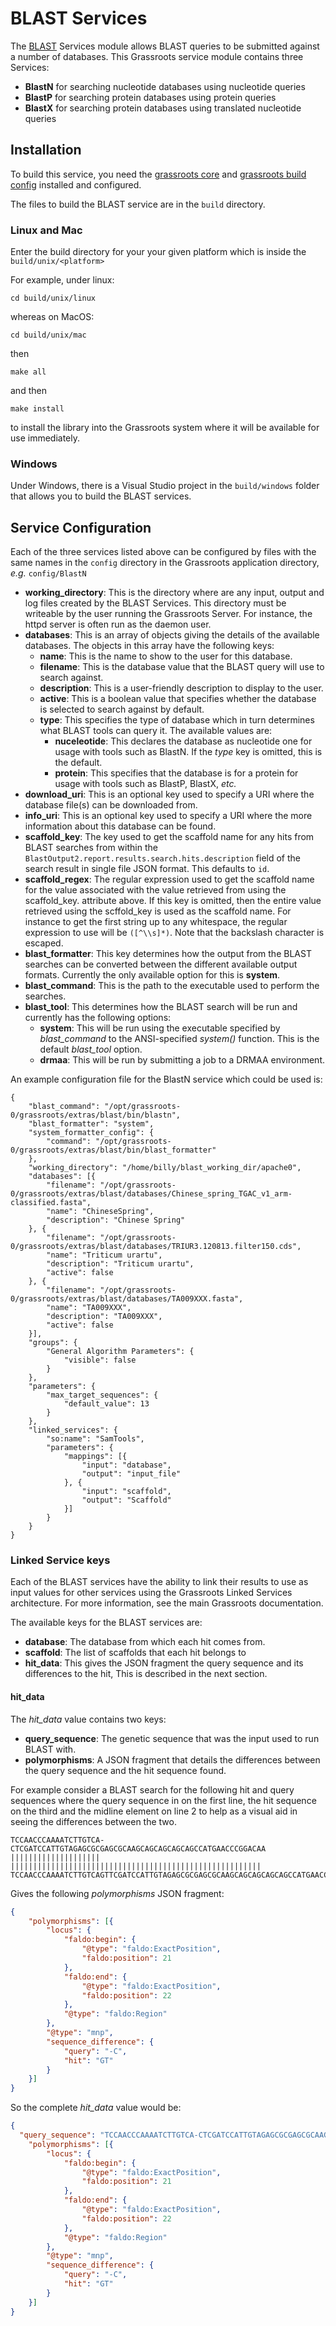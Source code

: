 
# BLAST Services

The [BLAST](http://blast.ncbi.nlm.nih.gov/Blast.cgi) Services module allows BLAST queries to be submitted against a number of databases.  This Grassroots service module contains three Services: 

 * **BlastN** for searching nucleotide databases using nucleotide queries 
 * **BlastP** for searching protein databases using protein queries 
 * **BlastX** for searching protein databases using translated nucleotide queries 

## Installation

To build this service, you need the [grassroots core](https://github.com/TGAC/grassroots-core) and [grassroots build config](https://github.com/TGAC/grassroots-build-config) installed and configured. 

The files to build the BLAST service are in the `build` directory. 

### Linux and Mac

Enter the build directory for your your given platform which is inside the `build/unix/<platform>` 

For example, under linux:

```
cd build/unix/linux
```

whereas on MacOS:

```
cd build/unix/mac
```

then

```
make all
```

and then 

```
make install
```

to install the library into the Grassroots system where it will be available for use immediately.


### Windows

Under Windows, there is a Visual Studio project in the `build/windows` folder that allows you to
build the BLAST services.


## Service Configuration

Each of the three services listed above can be configured by files with the same names in the `config` directory in the Grassroots application directory, *e.g.* ```config/BlastN```

 * **working_directory**: This is the directory where are any input, output and log files created by the BLAST Services. This directory must be writeable by the user running the Grassroots Server. For instance, the httpd server is often run as the daemon user.
 * **databases**: This is an array of objects giving the details of the available databases. The objects in this array have the following keys:
    * **name**:  This is the name to show to the user for this database. 
    * **filename**: This is the database value that the BLAST query will use to search against.
    * **description**: This is a user-friendly description to display to the user.
    * **active**: This is a boolean value that specifies whether the database is selected to search against by default. 
    * **type**: This specifies the type of database which in turn determines what BLAST tools can query it. The available values are:
        * **nuceleotide**: This declares the database as nucleotide one for usage with tools such as BlastN. If the *type* key is omitted, this is the default.
        * **protein**: This specifies that the database is for a protein for usage with tools such as BlastP, BlastX, *etc.*
 * **download_uri**: This is an optional key used to specify a URI where the database file(s) can be downloaded from.
 * **info_uri**: This is an optional key used to specify a URI where the more information about this database can be found.
 * **scaffold_key**: 	The key used to get the scaffold name for any hits from BLAST searches from within the ``BlastOutput2.report.results.search.hits.description`` field of the search result in single file JSON format. This defaults to ``id``.
 * **scaffold_regex**: The regular expression used to get the scaffold name for the value associated with the value retrieved from using the scaffold_key. attribute above. If this key is omitted, then the entire value retrieved using the scffold_key is used as the scaffold name. For instance to get the first string up to any whitespace, the regular expression to use will be `([^\\s]*)`. Note that the backslash character is escaped.
 * **blast_formatter**: This key determines how the output from the BLAST searches can be converted between the different available output formats. Currently the only available option for this is **system**. 
 * **blast_command**: This is the path to the executable used to perform the searches. 
 * **blast_tool**: This determines how the BLAST search will be run and currently has the following options:
    * **system**: This will be run using the executable specified by *blast_command* to the ANSI-specified *system()* function. This is the default *blast_tool* option.
    * **drmaa**: This will be run by submitting a job to a DRMAA environment.

An example configuration file for the BlastN service which could be used is:

~~~{.json}
{
	"blast_command": "/opt/grassroots-0/grassroots/extras/blast/bin/blastn",
	"blast_formatter": "system",
	"system_formatter_config": {
		"command": "/opt/grassroots-0/grassroots/extras/blast/bin/blast_formatter"
	},
	"working_directory": "/home/billy/blast_working_dir/apache0",
	"databases": [{
		"filename": "/opt/grassroots-0/grassroots/extras/blast/databases/Chinese_spring_TGAC_v1_arm-classified.fasta",
		"name": "ChineseSpring",
		"description": "Chinese Spring"
	}, {
		"filename": "/opt/grassroots-0/grassroots/extras/blast/databases/TRIUR3.120813.filter150.cds",
		"name": "Triticum urartu",
		"description": "Triticum urartu",
		"active": false
	}, {
		"filename": "/opt/grassroots-0/grassroots/extras/blast/databases/TA009XXX.fasta",
		"name": "TA009XXX",
		"description": "TA009XXX",
		"active": false
	}],
	"groups": {
		"General Algorithm Parameters": {
			"visible": false
		}
	},
	"parameters": {
		"max_target_sequences": {
			"default_value": 13
		}
	}, 
	"linked_services": {
		"so:name": "SamTools",
		"parameters": {
			"mappings": [{
				"input": "database",
				"output": "input_file"
			}, {
				"input": "scaffold",
				"output": "Scaffold"
			}]
		}
	}
}

~~~

### Linked Service keys

Each of the BLAST services have the ability to link their results to use as input values for other services using the Grassroots Linked Services architecture. For more information, see the main Grassroots documentation.

The available keys for the BLAST services are:   

 * **database**: The database from which each hit comes from.
 * **scaffold**: The list of scaffolds that each hit belongs to 
 * **hit_data**: This gives the JSON fragment the query sequence and its differences to the hit, This is described in the next section.
 
#### hit_data

The *hit_data* value contains two keys:
  * **query_sequence**: The genetic sequence that was the input used to run BLAST with.
  * **polymorphisms**: A JSON fragment that details the differences between the query sequence and the hit sequence found. 

  
For example consider a BLAST search for the following hit and query sequences where the query sequence in on the first line, the hit sequence on the third and the midline element on line 2 to help as a visual aid in seeing the differences between the two.
    
~~~
TCCAACCCAAAATCTTGTCA-CTCGATCCATTGTAGAGCGCGAGCGCAAGCAGCAGCAGCAGCCATGAACCCGGACAA
||||||||||||||||||||  ||||||||||||||||||||||||||||||||||||||||||||||||||||||||
TCCAACCCAAAATCTTGTCAGTTCGATCCATTGTAGAGCGCGAGCGCAAGCAGCAGCAGCAGCCATGAACCCGGACAA
~~~
      
Gives the following *polymorphisms* JSON fragment:
 
~~~.json
{
	"polymorphisms": [{
		"locus": {
			"faldo:begin": {
				"@type": "faldo:ExactPosition",
				"faldo:position": 21
			},
			"faldo:end": {
				"@type": "faldo:ExactPosition",
				"faldo:position": 22
			},
			"@type": "faldo:Region"
		},
		"@type": "mnp",
		"sequence_difference": {
			"query": "-C",
			"hit": "GT"
		}
	}]
}
~~~

So the complete *hit_data* value would be:

~~~.json
{
  "query_sequence": "TCCAACCCAAAATCTTGTCA-CTCGATCCATTGTAGAGCGCGAGCGCAAGCAGCAGCAGCAGCCATGAACCCGGACAA", 
	"polymorphisms": [{
		"locus": {
			"faldo:begin": {
				"@type": "faldo:ExactPosition",
				"faldo:position": 21
			},
			"faldo:end": {
				"@type": "faldo:ExactPosition",
				"faldo:position": 22
			},
			"@type": "faldo:Region"
		},
		"@type": "mnp",
		"sequence_difference": {
			"query": "-C",
			"hit": "GT"
		}
	}]
}
~~~

